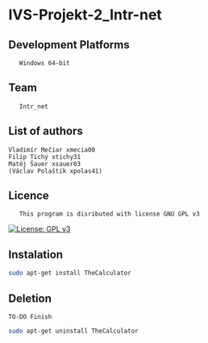 # IVS-Projekt-2_Intr-net

## Development Platforms

       Windows 64-bit

## Team

       Intr_net

## List of authors

    Vladimír Mečiar xmecia00
    Filip Tichý xtichy31
    Matěj Šauer xsauer03
    (Václav Polaštík xpolas41)

## Licence

       This program is disributed with license GNU GPL v3

[![License: GPL v3](https://img.shields.io/badge/License-GPLv3-blue.svg)](https://www.gnu.org/licenses/gpl-3.0)

## Instalation

```bash
sudo apt-get install TheCalculator
```

## Deletion

    TO-DO Finish

```bash
sudo apt-get uninstall TheCalculator
```
